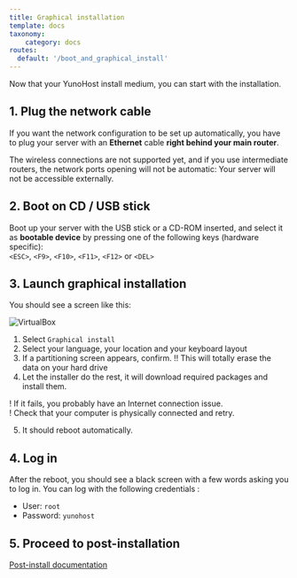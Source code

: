 ```yaml
---
title: Graphical installation
template: docs
taxonomy:
    category: docs
routes:
  default: '/boot_and_graphical_install'
---
```


Now that your YunoHost install medium, you can start with the installation.

## 1. Plug the network cable

If you want the network configuration to be set up automatically, you have to plug your server with an **Ethernet** cable **right behind your main router**.
 
The wireless connections are not supported yet, and if you use intermediate routers, the network ports opening will not be automatic: Your server will not be accessible externally.

## 2. Boot on CD / USB stick

Boot up your server with the USB stick or a CD-ROM inserted, and select it as **bootable device** by pressing one of the following keys (hardware specific):    
```<ESC>```, ```<F9>```, ```<F10>```, ```<F11>```, ```<F12>``` or ```<DEL>```

## 3. Launch graphical installation

You should see a screen like this:

![VirtualBox](image://virtualbox_3.png?class=center)

1. Select `Graphical install`
2. Select your language, your location and your keyboard layout
3. If a partitioning screen appears, confirm.
  !! This will totally erase the data on your hard drive
4. Let the installer do the rest, it will download required packages and install them.

  ! If it fails, you probably have an Internet connection issue.  
  ! Check that your computer is physically connected and retry.

5. It should reboot automatically.

## 4. Log in

After the reboot, you should see a black screen with a few words asking you to
log in. You can log with the following credentials :

* User: `root`
* Password: `yunohost`

## 5. Proceed to post-installation

<a class="btn btn-lg btn-default" href="/administrate/postinstall">Post-install documentation</a>


